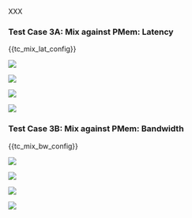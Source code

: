 XXX

<h3 id="mix-lat">Test Case 3A: Mix against PMem: Latency</h3>

{{tc\_mix\_lat\_config}}

![](./Figure_017_mix_pmem_vs_rpma_read_apm_pmem_lat_avg.png)

![](./Figure_018_mix_pmem_vs_rpma_read_apm_pmem_lat_pctls.png)

![](./Figure_019_mix_pmem_vs_rpma_read_apm_pmem_lat_avg.png)

![](./Figure_020_mix_pmem_vs_rpma_read_apm_pmem_lat_pctls.png)

<h3 id="mix-bw">Test Case 3B: Mix against PMem: Bandwidth</h3>

{{tc\_mix\_bw\_config}}

![](./Figure_021_mix_pmem_vs_rpma_read_apm_pmem_bw-bs.png)

![](./Figure_022_mix_pmem_vs_rpma_read_apm_pmem_bw-th.png)

![](./Figure_023_mix_pmem_vs_rpma_read_apm_pmem_bw-bs.png)

![](./Figure_024_mix_pmem_vs_rpma_read_apm_pmem_bw-th.png)

